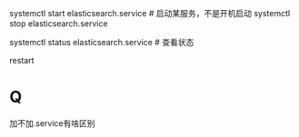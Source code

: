 systemctl start elasticsearch.service # 启动某服务，不是开机启动
systemctl stop elasticsearch.service

systemctl status elasticsearch.service # 查看状态

restart

# Q
加不加.service有啥区别